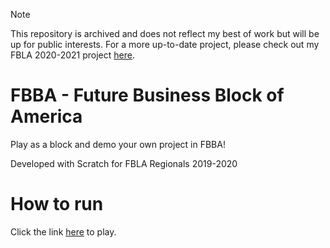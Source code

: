 > [!NOTE]
> This repository is archived and does not reflect my best of work but will be up for public interests.
> For a more up-to-date project, please check out my FBLA 2020-2021 project [here](https://github.com/razziefox/df-fbla).

# FBBA - Future Business Block of America
Play as a block and demo your own project in FBBA!

Developed with Scratch for FBLA Regionals 2019-2020

# How to run
Click the link [here](https://razziefox.com/FBBA/) to play.
